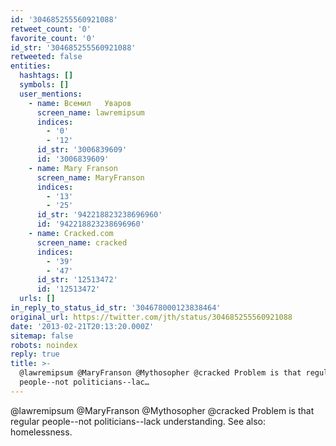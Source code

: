 ```yaml
---
id: '304685255560921088'
retweet_count: '0'
favorite_count: '0'
id_str: '304685255560921088'
retweeted: false
entities:
  hashtags: []
  symbols: []
  user_mentions:
    - name: Всемил   Уваров
      screen_name: lawremipsum
      indices:
        - '0'
        - '12'
      id_str: '3006839609'
      id: '3006839609'
    - name: Mary Franson
      screen_name: MaryFranson
      indices:
        - '13'
        - '25'
      id_str: '942218823238696960'
      id: '942218823238696960'
    - name: Cracked.com
      screen_name: cracked
      indices:
        - '39'
        - '47'
      id_str: '12513472'
      id: '12513472'
  urls: []
in_reply_to_status_id_str: '304678000123838464'
original_url: https://twitter.com/jth/status/304685255560921088
date: '2013-02-21T20:13:20.000Z'
sitemap: false
robots: noindex
reply: true
title: >-
  @lawremipsum @MaryFranson @Mythosopher @cracked Problem is that regular
  people--not politicians--lac…
---
```


@lawremipsum @MaryFranson @Mythosopher @cracked Problem is that regular people--not politicians--lack understanding. See also: homelessness.